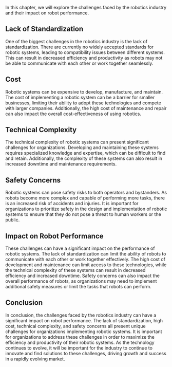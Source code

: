 
In this chapter, we will explore the challenges faced by the robotics industry and their impact on robot performance.

Lack of Standardization
-----------------------

One of the biggest challenges in the robotics industry is the lack of standardization. There are currently no widely accepted standards for robotic systems, leading to compatibility issues between different systems. This can result in decreased efficiency and productivity as robots may not be able to communicate with each other or work together seamlessly.

Cost
----

Robotic systems can be expensive to develop, manufacture, and maintain. The cost of implementing a robotic system can be a barrier for smaller businesses, limiting their ability to adopt these technologies and compete with larger companies. Additionally, the high cost of maintenance and repair can also impact the overall cost-effectiveness of using robotics.

Technical Complexity
--------------------

The technical complexity of robotic systems can present significant challenges for organizations. Developing and maintaining these systems requires specialized knowledge and expertise, which can be difficult to find and retain. Additionally, the complexity of these systems can also result in increased downtime and maintenance requirements.

Safety Concerns
---------------

Robotic systems can pose safety risks to both operators and bystanders. As robots become more complex and capable of performing more tasks, there is an increased risk of accidents and injuries. It is important for organizations to prioritize safety in the design and implementation of robotic systems to ensure that they do not pose a threat to human workers or the public.

Impact on Robot Performance
---------------------------

These challenges can have a significant impact on the performance of robotic systems. The lack of standardization can limit the ability of robots to communicate with each other or work together effectively. The high cost of development and maintenance can limit access to these technologies, while the technical complexity of these systems can result in decreased efficiency and increased downtime. Safety concerns can also impact the overall performance of robots, as organizations may need to implement additional safety measures or limit the tasks that robots can perform.

Conclusion
----------

In conclusion, the challenges faced by the robotics industry can have a significant impact on robot performance. The lack of standardization, high cost, technical complexity, and safety concerns all present unique challenges for organizations implementing robotic systems. It is important for organizations to address these challenges in order to maximize the efficiency and productivity of their robotic systems. As the technology continues to evolve, it will be important for the industry to continue to innovate and find solutions to these challenges, driving growth and success in a rapidly evolving market.
